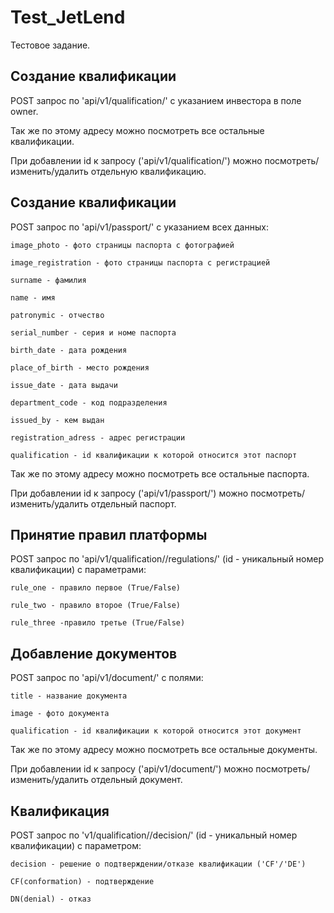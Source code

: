 # Test_JetLend
Тестовое задание.

## Создание квалификации

POST запрос по 'api/v1/qualification/' с указанием инвестора  в поле owner.

Так же по этому адресу можно посмотреть все остальные квалификации.

При добавлении id к запросу ('api/v1/qualification/<id>') можно посмотреть/изменить/удалить отдельную квалификацию.
  
## Создание квалификации

POST запрос по 'api/v1/passport/' c указанием всех данных:

    image_photo - фото страницы паспорта с фотографией
    
    image_registration - фото страницы паспорта с регистрацией
    
    surname - фамилия
    
    name - имя
    
    patronymic - отчество
    
    serial_number - серия и номе паспорта
    
    birth_date - дата рождения
    
    place_of_birth - место рождения
    
    issue_date - дата выдачи
    
    department_code - код подразделения
    
    issued_by - кем выдан
    
    registration_adress - адрес регистрации
    
    qualification - id квалификации к которой относится этот паспорт
    
Так же по этому адресу можно посмотреть все остальные паспорта.

При добавлении id к запросу ('api/v1/passport/<id>') можно посмотреть/изменить/удалить отдельный паспорт.

## Принятие правил платформы

POST запрос по 'api/v1/qualification/<id>/regulations/' (id - уникальный номер квалификации) с параметрами:
  
    rule_one - правило первое (True/False)
  
    rule_two - правило второе (True/False)
  
    rule_three -правило третье (True/False)
  

## Добавление документов

POST запрос по 'api/v1/document/' с полями:

    title - название документа
  
    image - фото документа
  
    qualification - id квалификации к которой относится этот документ
  
Так же по этому адресу можно посмотреть все остальные документы.

При добавлении id к запросу ('api/v1/document/<id>') можно посмотреть/изменить/удалить отдельный документ.

## Квалификация

POST запрос по 'v1/qualification/<id>/decision/' (id - уникальный номер квалификации) c параметром:
  
    decision - решение о подтверждении/отказе квалификации ('CF'/'DE')
   
    CF(conformation) - подтверждение
   
    DN(denial) - отказ

